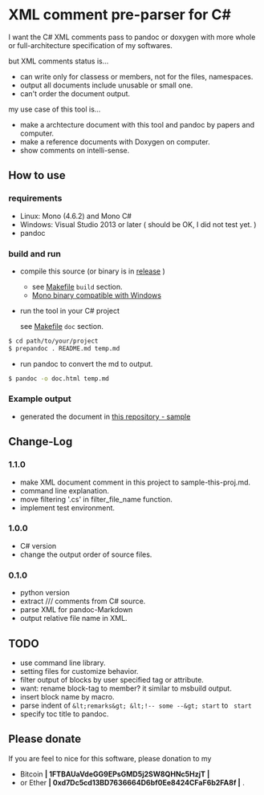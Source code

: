 XML comment pre-parser for C#
=====
I want the C# XML comments pass to pandoc or doxygen
with more whole or full-architecture specification of my softwares.

but XML comments status is...

- can write only for classess or members, not for the files, namespaces.
- output all documents include unusable or small one.
- can't order the document output.

my use case of this tool is...

- make a archtecture document with this tool and pandoc by papers and computer.
- make a reference documents with Doxygen on computer.
- show comments on intelli-sense.


How to use
---

### requirements

- Linux: Mono (4.6.2) and Mono C#
- Windows: Visual Studio 2013 or later ( should be OK, I did not test yet. )
- pandoc


### build and run

- compile this source (or binary is in [release](release) )

    - see [Makefile](Makefile) `build` section.
    - [Mono binary compatible with Windows](https://www.mono-project.com/docs/faq/technical/#is-mono-binary-compatible-with-windows])

- run the tool in your C# project

    see [Makefile](Makefile) `doc` section.

```bash
$ cd path/to/your/project
$ prepandoc . README.md temp.md
```

- run pandoc to convert the md to output.

```bash
$ pandoc -o doc.html temp.md
```

### Example output

- generated the document in [this repository - sample](sample-this-proj.md)


Change-Log
---

### 1.1.0
- make XML document comment in this project to sample-this-proj.md.
- command line explanation.
- move filtering '.cs' in filter_file_name function.
- implement test environment.

### 1.0.0
- C# version
- change the output order of source files.

### 0.1.0
- python version
- extract /// comments from C# source.
- parse XML for pandoc-Markdown
- output relative file name in XML.


TODO
---
- use command line library.
- setting files for customize behavior.
- filter output of blocks by user specified tag or attribute.
- want: rename block-tag to member? it similar to msbuild output.
- insert block name by macro.
- parse indent of `&lt;remarks&gt; &lt;!-- some --&gt; start` to ` start`
- specify toc title to pandoc.


Please donate
---
If you are feel to nice for this software,
please donation to my

- Bitcoin **| 1FTBAUaVdeGG9EPsGMD5j2SW8QHNc5HzjT |**
- or Ether **| 0xd7Dc5cd13BD7636664D6bf0Ee8424CFaF6b2FA8f |** .

<!--
 vi: ft=markdown
 -->

